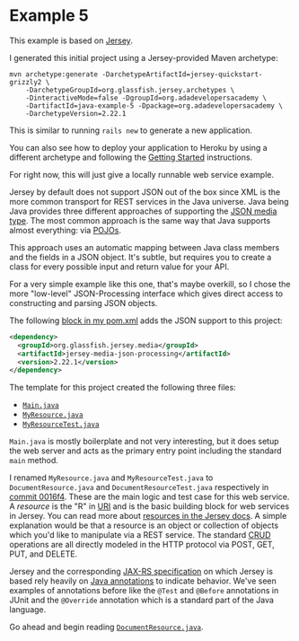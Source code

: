 # Example 5

This example is based on [Jersey](https://jersey.java.net/).

I generated this initial project using a Jersey-provided Maven
archetype:

```
mvn archetype:generate -DarchetypeArtifactId=jersey-quickstart-grizzly2 \
    -DarchetypeGroupId=org.glassfish.jersey.archetypes \
    -DinteractiveMode=false -DgroupId=org.adadevelopersacademy \
    -DartifactId=java-example-5 -Dpackage=org.adadevelopersacademy \
    -DarchetypeVersion=2.22.1
```

This is similar to running `rails new` to generate a new application.

You can also see how to deploy your application to Heroku by using a
different archetype and following the
[Getting Started](https://jersey.java.net/documentation/latest/getting-started.html#heroku-webapp)
instructions.

For right now, this will just give a locally runnable web service
example.

Jersey by default does not support JSON out of the box since XML is
the more common transport for REST services in the Java universe. Java
being Java provides three different approaches of supporting the
[JSON media type](https://jersey.java.net/documentation/latest/media.html#d0e7951). The
most common approach is the same way that Java supports almost
everything: via
[POJOs](https://en.wikipedia.org/wiki/Plain_Old_Java_Object).

This approach uses an automatic mapping between Java class members and
the fields in a JSON object. It's subtle, but requires you to create a
class for every possible input and return value for your API.

For a very simple example like this one, that's maybe overkill, so I
chose the more "low-level" JSON-Processing interface which gives
direct access to constructing and parsing JSON objects.

The following [block in my pom.xml](pom.xml#L48-L52) adds the JSON
support to this project:

```xml
<dependency>
  <groupId>org.glassfish.jersey.media</groupId>
  <artifactId>jersey-media-json-processing</artifactId>
  <version>2.22.1</version>
</dependency>
```

The template for this project created the following three files:

* [`Main.java`](https://github.com/b4hand/ada-java-examples/blob/d97b806d020b0fcf7da370726c9250dac79ce1d9/ex5/src/main/java/org/adadevelopersacademy/Main.java)
* [`MyResource.java`](https://github.com/b4hand/ada-java-examples/blob/d97b806d020b0fcf7da370726c9250dac79ce1d9/ex5/src/main/java/org/adadevelopersacademy/MyResource.java)
* [`MyResourceTest.java`](https://github.com/b4hand/ada-java-examples/blob/d97b806d020b0fcf7da370726c9250dac79ce1d9/ex5/src/test/java/org/adadevelopersacademy/MyResourceTest.java)

`Main.java` is mostly boilerplate and not very interesting, but it
does setup the web server and acts as the primary entry point
including the standard `main` method.

I renamed `MyResource.java` and `MyResourceTest.java` to
`DocumentResource.java` and `DocumentResourceTest.java` respectively
in
[commit 0016f4](https://github.com/b4hand/ada-java-examples/commit/0016f4).
These are the main logic and test case for this web service. A
_resource_ is the "R" in
[URI](https://en.wikipedia.org/wiki/Uniform_Resource_Identifier) and
is the basic building block for web services in Jersey. You can read
more about
[resources in the Jersey docs](https://jersey.java.net/documentation/latest/jaxrs-resources.html).
A simple explanation would be that a resource is an object or
collection of objects which you'd like to manipulate via a REST
service. The standard
[CRUD](https://en.wikipedia.org/wiki/Create,_read,_update_and_delete)
operations are all directly modeled in the HTTP protocol via POST,
GET, PUT, and DELETE.

Jersey and the corresponding
[JAX-RS specification](https://en.wikipedia.org/wiki/Java_API_for_RESTful_Web_Services)
on which Jersey is based rely heavily on
[Java annotations](https://en.wikipedia.org/wiki/Java_annotation) to
indicate behavior. We've seen examples of annotations before like the
`@Test` and `@Before` annotations in JUnit and the `@Override`
annotation which is a standard part of the Java language.

Go ahead and begin reading
[`DocumentResource.java`](src/main/java/org/adadevelopersacademy/DocumentResource.java).
